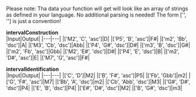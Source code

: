 Please note: Tha data your function will get will look like an array of strings as defined in your language. No additional parsing is needed! The form ['', ''] is just a convention!

**intervalConstruction**<br>
|Input|Output|
|---|---|
|['M2', 'C', 'asc']|D|
|['P5', 'B', 'asc']|F#|
|['m2', 'Bb', 'dsc']|A|
|['M3', 'Cb', 'dsc']|Abb|
|['P4', 'G#', 'dsc']|D#|
|['m3', 'B', 'dsc']|G#|
|['m2', 'Fb', 'asc']|Gbb|
|['M2', 'E#', 'dsc']|D#|
|['P4', 'E', 'dsc']|B|
|['m2', 'D#', 'asc']|E|
|['M7', 'G', 'asc']|F#|

**intervalIdentification** <br>
|Input|Output|
|---|---|
|['C', 'D']|M2|
|['B', 'F#', 'asc']|P5|
|['Fb', 'Gbb']|m2|
|['G', 'F#', 'asc']|M7|
|['Bb', 'A', 'dsc']|m2|
|['Cb', 'Abb', 'dsc']|M3|
|['G#', 'D#', 'dsc']|P4|
|['E', 'B', 'dsc']|P4|
|['E#', 'D#', 'dsc']|M2|
|['B', 'G#', 'dsc']|m3|

